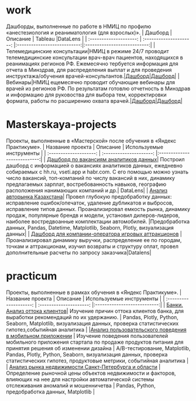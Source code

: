 # work
Дашборды, выполненные по работе в НМИЦ по профилю «анестезиология и реаниматология (для взрослых)».
| Дашборд  |     Описание      | Tableau                     |DataLens                    |
| :--------------------: | :---------------------: |:---------------------------:|:---------------------------:|
|Телемедицинские консультации|НМИЦ в режиме 24/7 проводит телемедицинские консультации врач-врач пациентов, находящихся в реанимациях регионов РФ. Ежемесячно тербуется информация для отчета в Минздрав, для распределения выплат и для проведения инструктажа/обучения врачей-консультантов.|[Дашборд](https://public.tableau.com/views/2023_16861265772950/Dashboard1?:language=en-US&publish=yes&:display_count=n&:origin=viz_share_link)|[Дашборд](https://datalens.yandex/mgvj6trb4ocub)|
|Вебинары|НМИЦ ещемесячно проводит обучающие вебинары для врачей из регионов РФ. По результатам готовлю отчетность в Минздрав и информацию для руковоства для выбора тем, корректировки формата, работы по расширению охвата врачей.|[Дашборд](https://public.tableau.com/views/2023_16861184464870/Dashboard1?:language=en-US&:display_count=n&:origin=viz_share_link)|[Дашборд](https://datalens.yandex/qkk2smxfidgef)|

# Masterskaya-projects
Проекты, выполненные в «Мастерской» после обучения в «Яндекс Практикуме».
| Название проекта             | Описание           | Используемые инструменты                    |
| :--------------------: | :---------------------: |:---------------------------:|
| [Дашборд по вакансиям аналитиков данных](https://datalens.yandex/2xnhehg8qs7mr)| Построил дашборд с информацией о вакансиях аналитиков данных, ежедневно собираемых с hh.ru, vseti.app и habr.com. С его помощью можно узнать число вакансий, топ-компаний по числу вакансий в них, динамику предлагаемых зарплат, востребованность навыков, географию расположения нанимающих компаний и др.| DataLens|
| [Анализ авторынка Казахстана](https://github.com/Yar-Shin/practicum/tree/main/cars_Kazakhstan_project)| Провел глубокую предобработку данных: исправление ошибок/опечаток, удаление дубликатов и выбросов, исправление типов данных. Проанализировал емкость рынка, динамику продаж, популярные брендв и модели, установил дилеров-лидеров, наиболее востредвоанные комплектации автомобилей. |Предобработка данных, Pandas, Datetime, Matplotlib, Seaborn, Plotly, визуализация данных|
| [Дашборд для компании-оператора игровых аттракционов](https://datalens.yandex/twr5045ls4lki) | Проанализировал динамику выручки, распределение ее по городам, точкам и аттракционам, изучил возвраты и структуру оплат, провел дополнительные расчеты по запросу заказчика|Datalens|

# practicum
Проекты, выполненные в рамках обучения в «Яндекс Практикуме».
| Название проекта             | Описание           | Используемые инструменты                    |
| :--------------------: | :---------------------: |:---------------------------:|
| [Банки. Анализ оттока клиентов](https://github.com/Yar-Shin/practicum/tree/main/bank_project)| Изучение причин оттока клиентов банка, для выработки рекомендаций по их удержанию. | Pandas, Plotly, Python, Seaborn, Matplotlib, визуализация данных, проверка статистических гипотез,событийная аналитика |
|[Анализ пользовательского поведения в мобильном приложении](https://github.com/Yar-Shin/practicum/tree/main/app_project)  | Изучение поведения пользователей мобильного приложения стартапа по продаже продуктов питания для принятия решения об изменении дизайна | A/B-тестирование, Matplotlib, Pandas, Plotly, Python, Seaborn, визуализация данных, проверка статистических гипотез, продуктовые метрики, событийная аналитика |
| [Анализ рынка недвижимости Санкт-Петербурга и области](https://github.com/Yar-Shin/practicum/tree/main/realty_project) | Определение рыночной цены объектов недвижимости и факторов, влияющих на нее для настройки автоматической системы отслеживания аномалий и мошенничетва | Pandas, Python, предобработка данных, Matplotlib |
